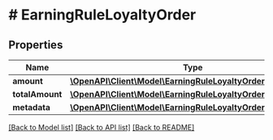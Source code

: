 # # EarningRuleLoyaltyOrder

## Properties

Name | Type | Description | Notes
------------ | ------------- | ------------- | -------------
**amount** | [**\OpenAPI\Client\Model\EarningRuleLoyaltyOrderAmount**](EarningRuleLoyaltyOrderAmount.md) |  | [optional]
**totalAmount** | [**\OpenAPI\Client\Model\EarningRuleLoyaltyOrderTotalAmount**](EarningRuleLoyaltyOrderTotalAmount.md) |  | [optional]
**metadata** | [**\OpenAPI\Client\Model\EarningRuleLoyaltyOrderMetadata**](EarningRuleLoyaltyOrderMetadata.md) |  | [optional]

[[Back to Model list]](../../README.md#models) [[Back to API list]](../../README.md#endpoints) [[Back to README]](../../README.md)
